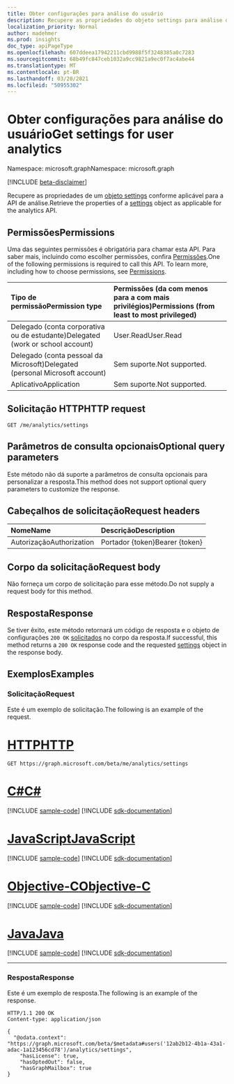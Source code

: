 ```yaml
---
title: Obter configurações para análise do usuário
description: Recupere as propriedades do objeto settings para análise do usuário.
localization_priority: Normal
author: madehmer
ms.prod: insights
doc_type: apiPageType
ms.openlocfilehash: 607ddeea17942211cbd9988f5f3248385a0c7283
ms.sourcegitcommit: 68b49fc847ceb1032a9cc9821a9ec0f7ac4abe44
ms.translationtype: MT
ms.contentlocale: pt-BR
ms.lasthandoff: 03/20/2021
ms.locfileid: "50955302"
---
```

# <a name="get-settings-for-user-analytics"></a><span data-ttu-id="73db2-103">Obter configurações para análise do usuário</span><span class="sxs-lookup"><span data-stu-id="73db2-103">Get settings for user analytics</span></span>

<span data-ttu-id="73db2-104">Namespace: microsoft.graph</span><span class="sxs-lookup"><span data-stu-id="73db2-104">Namespace: microsoft.graph</span></span>

[!INCLUDE [beta-disclaimer](../../includes/beta-disclaimer.md)]

<span data-ttu-id="73db2-105">Recupere as propriedades de um [objeto settings](../resources/settings.md) conforme aplicável para a API de análise.</span><span class="sxs-lookup"><span data-stu-id="73db2-105">Retrieve the properties of a [settings](../resources/settings.md) object as applicable for the analytics API.</span></span>

## <a name="permissions"></a><span data-ttu-id="73db2-106">Permissões</span><span class="sxs-lookup"><span data-stu-id="73db2-106">Permissions</span></span>

<span data-ttu-id="73db2-p101">Uma das seguintes permissões é obrigatória para chamar esta API. Para saber mais, incluindo como escolher permissões, confira [Permissões](/graph/permissions-reference).</span><span class="sxs-lookup"><span data-stu-id="73db2-p101">One of the following permissions is required to call this API. To learn more, including how to choose permissions, see [Permissions](/graph/permissions-reference).</span></span>

| <span data-ttu-id="73db2-109">Tipo de permissão</span><span class="sxs-lookup"><span data-stu-id="73db2-109">Permission type</span></span>                        | <span data-ttu-id="73db2-110">Permissões (da com menos para a com mais privilégios)</span><span class="sxs-lookup"><span data-stu-id="73db2-110">Permissions (from least to most privileged)</span></span> |
|:---------------------------------------|:--------------------------------------------|
| <span data-ttu-id="73db2-111">Delegado (conta corporativa ou de estudante)</span><span class="sxs-lookup"><span data-stu-id="73db2-111">Delegated (work or school account)</span></span>     | <span data-ttu-id="73db2-112">User.Read</span><span class="sxs-lookup"><span data-stu-id="73db2-112">User.Read</span></span> |
| <span data-ttu-id="73db2-113">Delegado (conta pessoal da Microsoft)</span><span class="sxs-lookup"><span data-stu-id="73db2-113">Delegated (personal Microsoft account)</span></span> | <span data-ttu-id="73db2-114">Sem suporte.</span><span class="sxs-lookup"><span data-stu-id="73db2-114">Not supported.</span></span> |
| <span data-ttu-id="73db2-115">Aplicativo</span><span class="sxs-lookup"><span data-stu-id="73db2-115">Application</span></span>                            | <span data-ttu-id="73db2-116">Sem suporte.</span><span class="sxs-lookup"><span data-stu-id="73db2-116">Not supported.</span></span> |

## <a name="http-request"></a><span data-ttu-id="73db2-117">Solicitação HTTP</span><span class="sxs-lookup"><span data-stu-id="73db2-117">HTTP request</span></span>

<!-- { "blockType": "ignored" }-->

```http
GET /me/analytics/settings
```

## <a name="optional-query-parameters"></a><span data-ttu-id="73db2-118">Parâmetros de consulta opcionais</span><span class="sxs-lookup"><span data-stu-id="73db2-118">Optional query parameters</span></span>

<span data-ttu-id="73db2-119">Este método não dá suporte a parâmetros de consulta opcionais para personalizar a resposta.</span><span class="sxs-lookup"><span data-stu-id="73db2-119">This method does not support optional query parameters to customize the response.</span></span>

## <a name="request-headers"></a><span data-ttu-id="73db2-120">Cabeçalhos de solicitação</span><span class="sxs-lookup"><span data-stu-id="73db2-120">Request headers</span></span>

| <span data-ttu-id="73db2-121">Nome</span><span class="sxs-lookup"><span data-stu-id="73db2-121">Name</span></span>      |<span data-ttu-id="73db2-122">Descrição</span><span class="sxs-lookup"><span data-stu-id="73db2-122">Description</span></span>|
|:----------|:----------|
| <span data-ttu-id="73db2-123">Autorização</span><span class="sxs-lookup"><span data-stu-id="73db2-123">Authorization</span></span> | <span data-ttu-id="73db2-124">Portador {token}</span><span class="sxs-lookup"><span data-stu-id="73db2-124">Bearer {token}</span></span> |

## <a name="request-body"></a><span data-ttu-id="73db2-125">Corpo da solicitação</span><span class="sxs-lookup"><span data-stu-id="73db2-125">Request body</span></span>

<span data-ttu-id="73db2-126">Não forneça um corpo de solicitação para esse método.</span><span class="sxs-lookup"><span data-stu-id="73db2-126">Do not supply a request body for this method.</span></span>

## <a name="response"></a><span data-ttu-id="73db2-127">Resposta</span><span class="sxs-lookup"><span data-stu-id="73db2-127">Response</span></span>

<span data-ttu-id="73db2-128">Se tiver êxito, este método retornará um código de resposta e o objeto de configurações `200 OK` [solicitados](../resources/settings.md) no corpo da resposta.</span><span class="sxs-lookup"><span data-stu-id="73db2-128">If successful, this method returns a `200 OK` response code and the requested [settings](../resources/settings.md) object in the response body.</span></span>

## <a name="examples"></a><span data-ttu-id="73db2-129">Exemplos</span><span class="sxs-lookup"><span data-stu-id="73db2-129">Examples</span></span>

### <a name="request"></a><span data-ttu-id="73db2-130">Solicitação</span><span class="sxs-lookup"><span data-stu-id="73db2-130">Request</span></span>

<span data-ttu-id="73db2-131">Este é um exemplo de solicitação.</span><span class="sxs-lookup"><span data-stu-id="73db2-131">The following is an example of the request.</span></span>

# <a name="http"></a>[<span data-ttu-id="73db2-132">HTTP</span><span class="sxs-lookup"><span data-stu-id="73db2-132">HTTP</span></span>](#tab/http)
<!-- {
  "blockType": "request",
  "name": "get_settings_2"
}-->

```msgraph-interactive
GET https://graph.microsoft.com/beta/me/analytics/settings
```
# <a name="c"></a>[<span data-ttu-id="73db2-133">C#</span><span class="sxs-lookup"><span data-stu-id="73db2-133">C#</span></span>](#tab/csharp)
[!INCLUDE [sample-code](../includes/snippets/csharp/get-settings-2-csharp-snippets.md)]
[!INCLUDE [sdk-documentation](../includes/snippets/snippets-sdk-documentation-link.md)]

# <a name="javascript"></a>[<span data-ttu-id="73db2-134">JavaScript</span><span class="sxs-lookup"><span data-stu-id="73db2-134">JavaScript</span></span>](#tab/javascript)
[!INCLUDE [sample-code](../includes/snippets/javascript/get-settings-2-javascript-snippets.md)]
[!INCLUDE [sdk-documentation](../includes/snippets/snippets-sdk-documentation-link.md)]

# <a name="objective-c"></a>[<span data-ttu-id="73db2-135">Objective-C</span><span class="sxs-lookup"><span data-stu-id="73db2-135">Objective-C</span></span>](#tab/objc)
[!INCLUDE [sample-code](../includes/snippets/objc/get-settings-2-objc-snippets.md)]
[!INCLUDE [sdk-documentation](../includes/snippets/snippets-sdk-documentation-link.md)]

# <a name="java"></a>[<span data-ttu-id="73db2-136">Java</span><span class="sxs-lookup"><span data-stu-id="73db2-136">Java</span></span>](#tab/java)
[!INCLUDE [sample-code](../includes/snippets/java/get-settings-2-java-snippets.md)]
[!INCLUDE [sdk-documentation](../includes/snippets/snippets-sdk-documentation-link.md)]

---


### <a name="response"></a><span data-ttu-id="73db2-137">Resposta</span><span class="sxs-lookup"><span data-stu-id="73db2-137">Response</span></span>

<span data-ttu-id="73db2-138">Este é um exemplo de resposta.</span><span class="sxs-lookup"><span data-stu-id="73db2-138">The following is an example of the response.</span></span>

<!-- {
  "blockType": "response",
  "truncated": true,
  "@odata.type": "microsoft.graph.settings"
} -->

```http
HTTP/1.1 200 OK
Content-type: application/json

{
  "@odata.context": "https://graph.microsoft.com/beta/$metadata#users('12ab2b12-4b1a-43a1-adac-1a123456cd78')/analytics/settings",
    "hasLicense": true,
    "hasOptedOut": false,
    "hasGraphMailbox": true
}
```

<!-- uuid: 16cd6b66-4b1a-43a1-adaf-3a886856ed98
2019-02-04 14:57:30 UTC -->
<!-- {
  "type": "#page.annotation",
  "description": "Get settings",
  "keywords": "",
  "section": "documentation",
  "tocPath": ""
}-->


